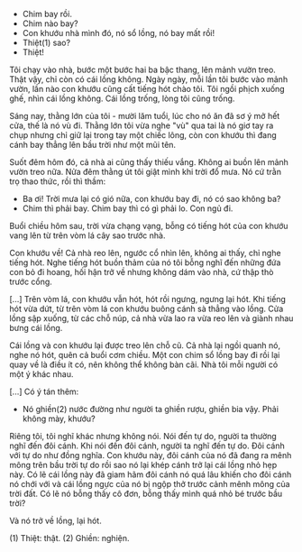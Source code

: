 - Chim bay rồi.
- Chim nào bay?
- Con khướu nhà mình đó, nó sổ lồng, nó bay mất rồi!
- Thiệt(1) sao?
- Thiệt!

Tôi chạy vào nhà, bước một bước hai ba bậc thang, lên mảnh vườn treo. Thật vậy, chỉ còn có cái lồng không. Ngày ngày, mỗi lần tôi bước vào mảnh vườn, lần nào con khướu cũng cất tiếng hót chào tôi. Tôi ngồi phịch xuống ghế, nhìn cái lồng không. Cái lồng trống, lòng tôi cũng trống.

Sáng nay, thằng lớn của tôi - mười lăm tuổi, lúc cho nó ăn đã sơ ý mở hết cửa, thế là nó vù đi. Thằng lớn tôi vừa nghe "vù" qua tai là nó giơ tay ra chụp nhưng chỉ giữ lại trong tay một chiếc lông, còn con khướu thì đang cánh bay thẳng lên bầu trời như một mũi tên.

Suốt đêm hôm đó, cả nhà ai cũng thấy thiếu vắng. Không ai buồn lên mảnh vườn treo nữa. Nửa đêm thằng út tôi giật mình khi trời đổ mưa. Nó cứ trằn trọ thao thức, rồi thì thầm:

- Ba ơi! Trời mưa lại có gió nữa, con khướu bay đi, nó có sao không ba?
- Chim thì phải bay. Chim bay thì có gì phải lo. Con ngủ đi.

Buổi chiều hôm sau, trời vừa chạng vạng, bỗng có tiếng hót của con khướu vang lên từ trên vòm lá cây sao trước nhà.

Con khướu về! Cả nhà reo lên, ngước cổ nhìn lên, không ai thấy, chỉ nghe tiếng hót. Nghe tiếng hót buồn thảm của nó tôi bỗng nghĩ đến những đứa con bỏ đi hoang, hối hận trở về nhưng không dám vào nhà, cứ thập thò trước cổng.

[...] Trên vòm lá, con khướu vẫn hót, hót rồi ngưng, ngưng lại hót. Khi tiếng hót vừa dứt, từ trên vòm lá con khướu buông cánh sà thẳng vào lồng. Cửa lồng sập xuống, từ các chỗ núp, cả nhà vừa lao ra vừa reo lên và giành nhau bưng cái lồng.

Cái lồng và con khướu lại được treo lên chỗ cũ. Cả nhà lại ngồi quanh nó, nghe nó hót, quên cả buổi cơm chiều. Một con chim sổ lồng bay đi rồi lại quay về là điều ít có, nên không thể không bàn cãi. Nhà tôi mỗi người có một ý khác nhau.

[...] Có ý tán thêm:

- Nó ghiền(2) nước đường như người ta ghiền rượu, ghiền bia vậy. Phải không mày, khướu?

Riêng tôi, tôi nghĩ khác nhưng không nói. Nói đến tự do, người ta thường nghĩ đến đôi cánh. Khi nói đến đôi cánh, người ta nghĩ đến tự do. Đôi cánh với tự do như đồng nghĩa. Con khướu này, đôi cánh của nó đã đang ra mênh mông trên bầu trời tự do rồi sao nó lại khép cánh trở lại cái lồng nhỏ hẹp này. Có lẽ cái lồng này đã giam hãm đôi cánh nó quá lâu khiến cho đôi cánh nó chới với và cái lồng ngực của nó bị ngộp thở trước cảnh mênh mông của trời đất. Có lẽ nó bỗng thấy cô đơn, bỗng thấy mình quá nhỏ bé trước bầu trời?

Và nó trở về lồng, lại hót.

(1) Thiệt: thật.
(2) Ghiền: nghiện.